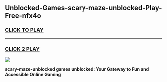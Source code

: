 
## Unblocked-Games-scary-maze-unblocked-Play-Free-nfx4o
<h3>
<a href="https://premium76.site?title=scary-maze-unblocked&ref=18A1">CLICK TO PLAY</a></h3>
<hr>

<h3>
<a href="https://premium76.site?title=scary-maze-unblocked&ref=18A1">CLICK 2 PLAY</a>
  
</h3>

<a href="https://premium76.site?title=scary-maze-unblocked&ref=18A1"><img src="https://clearcache.store/games.png"></a>


**scary-maze-unblocked games unblocked: Your Gateway to Fun and Accessible Online Gaming**
